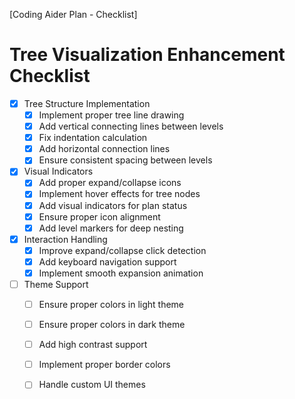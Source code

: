 [Coding Aider Plan - Checklist]

# Tree Visualization Enhancement Checklist

- [x] Tree Structure Implementation
    - [x] Implement proper tree line drawing
    - [x] Add vertical connecting lines between levels
    - [x] Fix indentation calculation
    - [x] Add horizontal connection lines
    - [x] Ensure consistent spacing between levels

- [x] Visual Indicators
    - [x] Add proper expand/collapse icons
    - [x] Implement hover effects for tree nodes
    - [x] Add visual indicators for plan status
    - [x] Ensure proper icon alignment
    - [x] Add level markers for deep nesting

- [x] Interaction Handling
    - [x] Improve expand/collapse click detection
    - [x] Add keyboard navigation support
    - [x] Implement smooth expansion animation

- [ ] Theme Support
    - [ ] Ensure proper colors in light theme
    - [ ] Ensure proper colors in dark theme
    - [ ] Add high contrast support
    - [ ] Implement proper border colors
    - [ ] Handle custom UI themes

